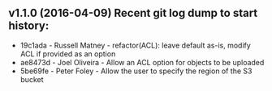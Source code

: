 <a name="v1.1.0"></a>
## v1.1.0 (2016-04-09) Recent git log dump to start history:

* 19c1ada - Russell Matney - refactor(ACL): leave default as-is, modify ACL if provided as an option
* ae8473d - Joel Oliveira - Allow an ACL option for objects to be uploaded
* 5be69fe - Peter Foley - Allow the user to specify the region of the S3 bucket

